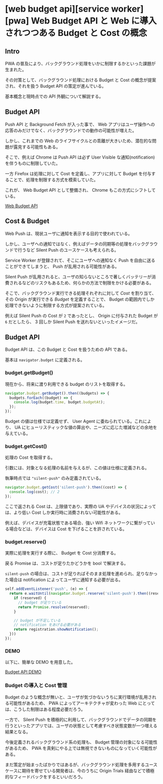 # [web budget api][service worker][pwa] Web Budget API と Web に導入されつつある Budget と Cost の概念

## Intro

PWA の普及により、バックグラウンド処理をいかに制限するかといった課題が生まれた。

その対策として、バックグラウンド処理における Budget と Cost の概念が提案され、それを扱う Budget API の策定が進んでいる。

基本概念と現時点での API 外観について解説する。


## Budget API

Push API と Background Fetch が入った事で、 Web アプリはユーザ操作への応答のみだけでなく、バックグラウンドでの動作の可能性が増えた。

しかし、これまでの Web のライフサイクルとの乖離が大きいため、潜在的な問題が露見する可能性もある。

そこで、例えば Chrome は Push API は必ず User Visible な通知(notification)を伴うものに制限していた。

一方 Firefox は処理に対して Cost を定義し、アプリに対して Budget を付与することで、処理を制限する方式を模索していた。

これが、 Web Budget API として整備され、 Chrome もこの方式にシフトしている。

[Web Budget API](https://wicg.github.io/budget-api/)


## Cost & Budget

Web Push は、現状ユーザに通知を表示する目的で使われている。

しかし、ユーザへの通知ではなく、例えばデータの同期等の処理をバックグラウンドで行うなど Silent Push のユースケースも考えられる。

Service Worker が登録されて、そこにユーザへの通知なく Push を自由に送ることができてしまうと、 Push が乱用される可能性がある。

Silent Push が乱用されると、ユーザの知らないところで著しくバッテリーが消費されるなどのリスクもあるため、何らかの方法で制限をかける必要がある。

そこで、バックグラウンド実行できる処理それぞれに対して *Cost* を割り当て、その Origin が実行できる *Budget* を定義することで、 Budget の範囲内でしか処理できないように制限する方式が提案されている。

例えば Silent Push の Cost が `2` であったとし、 Origin に付与された Budget が `6` だとしたら、 3 回しか Silent Push を送れないといったイメージだ。


## Budget API

Budget API は、この Budget と Cost を扱うための API である。

基本は `navigator.budget` に定義される。


### budget.getBudget()

現在から、将来に渡り利用できる budget のリストを取得する。


```js
navigator.budget.getBudget().then((budgets) => {
  budgets.forEach((budget) => {
    console.log(budget.time, budget.budgetAt);
  });
});
```

Budget の値は仕様では定義せず、 User Agent に委ねられている。これにより、 UA にヒューリスティックな値の算出や、ニーズに応じた増減などの余地を与えている。


### budget.getCost()

処理の Cost を取得する。

引数には、対象となる処理の名前を与えるが、この値は仕様に定義される。

執筆時点では `"silent-push"` のみ定義されている。


```js
navigator.budget.getCost('silent-push').then((cost) => {
  console.log(cost); // 2
});
```

ここで返される Cost は、上限値であり、実際の UA やデバイスの状況によっては、より低い Cost しか実行時に消費されない可能性がある。

例えば、デバイスが充電状態である場合、強い Wifi ネットワークに繋がっている場合などは、デバイスは Cost を下げることを許されている。


### budget.reserve()

実際に処理を実行する際に、 Budget を Cost 分消費する。

戻る Promise は、コストが足りたかどうかを bool で解決する。

`silent-push` の場合は、コストが足りればそのまま処理を進められ、足りなかった場合は notification によってユーザに通知する必要が出る。


```js
self.addEventListener('push', (e) => {
  return e.waitUntil(navigator.budget.reserve('silent-push').then((reserved) => {
    if (reserved) {
      // budget が足りている
      return Promise.resolve(reserved);
    }

    // budget が不足している
    // notification をあげる必要がある
    return registration.showNotification();
  }))
});
```


### DEMO

以下に、簡単な DEMO を用意した。

[Budget API DEMO](https://labs.jxck.io/budget/basic.html)


### Budget の導入と Cost 管理

Budget のような概念が無いと、ユーザが気づかないうちに実行環境が乱用される可能性があるため、 PWA によってアーキテクチャが変わった Web にとっては、こうした制限はある程度必要だろう。

一方で、 Silent Push を積極的に利用して、バックグラウンドでデータの同期を行うといったアプリでは、ユーザの状態として考慮すべき状態変数が一つ増える結果となる。

今後定義されるバックグラウンド系の処理も、 Budget 管理の対象になる可能性があるため、 PWA を真剣にやる上では無視できないものになっていく可能性がある。

まだ策定が始まったばかりではあるが、バックグラウンド処理を多用するユースケースに期待を寄せている開発者は、今のうちに Origin Trials 経由などで積極的なフィードバックをするといいだろう。
